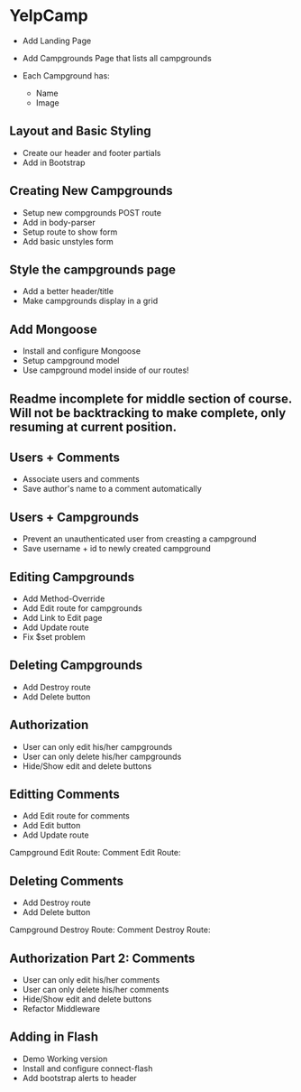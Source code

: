 # YelpCamp

* Add Landing Page
* Add Campgrounds Page that lists all campgrounds

* Each Campground has: 
    *  Name
    * Image

## Layout and Basic Styling

* Create our header and footer partials
* Add in Bootstrap

## Creating New Campgrounds

* Setup new compgrounds POST route
* Add in body-parser
* Setup route to show form
* Add basic unstyles form

## Style the campgrounds page

* Add a better header/title
* Make campgrounds display in a grid

## Add Mongoose

* Install and configure Mongoose
* Setup campground model
* Use campground model inside of our routes!

## Readme incomplete for middle section of course. Will not be backtracking to make complete, only resuming at current position.

## Users + Comments

* Associate users and comments
* Save author's name to a comment automatically

## Users + Campgrounds
* Prevent an unauthenticated user from creasting a campground
* Save username + id to newly created campground

## Editing Campgrounds 
* Add Method-Override
* Add Edit route for campgrounds
* Add Link to Edit page
* Add Update route
* Fix $set problem

## Deleting Campgrounds
* Add Destroy route
* Add Delete button

## Authorization
* User can only edit his/her campgrounds
* User can only delete his/her campgrounds
* Hide/Show edit and delete buttons

## Editting Comments
* Add Edit route for comments
* Add Edit button
* Add Update route

Campground Edit Route:  <!-- /campgrounds/:id/edit -->
Comment Edit Route:     <!-- /campgrounds/:id/comments/:comment_id/edit -->

## Deleting Comments
* Add Destroy route
* Add Delete button

Campground Destroy Route:  <!-- /campgrounds/:id -->
Comment Destroy Route:     <!-- /campgrounds/:id/comments/:comment_id -->

## Authorization Part 2: Comments
* User can only edit his/her comments
* User can only delete his/her comments
* Hide/Show edit and delete buttons
* Refactor Middleware

##  Adding in Flash
* Demo Working version
* Install and configure connect-flash
* Add bootstrap alerts to header
